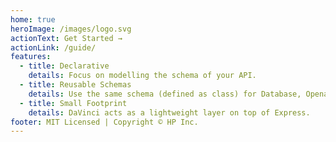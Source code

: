 ```yaml
---
home: true
heroImage: /images/logo.svg
actionText: Get Started →
actionLink: /guide/
features:
  - title: Declarative
    details: Focus on modelling the schema of your API.
  - title: Reusable Schemas
    details: Use the same schema (defined as class) for Database, Openapi, GraphQL layers.
  - title: Small Footprint
    details: DaVinci acts as a lightweight layer on top of Express.
footer: MIT Licensed | Copyright © HP Inc.
---
```

